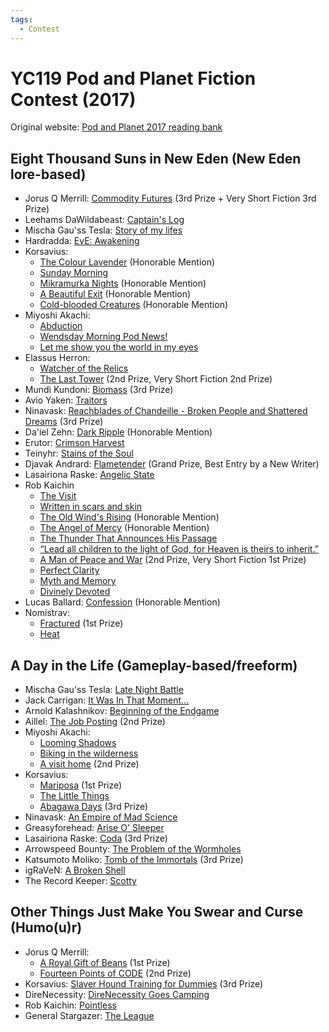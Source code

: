```yaml
---
tags:
  - Contest
---
```


# YC119 Pod and Planet Fiction Contest (2017)

Original website: [Pod and Planet 2017 reading bank](https://podandplanet.wixsite.com/podandplanet/contest-entries)

## Eight Thousand Suns in New Eden (New Eden lore-based)

- Jorus Q Merrill: [Commodity Futures](../authors/jorusqmerrill/commodityfutures.md) (3rd Prize + Very Short Fiction 3rd Prize)
- Leehams DaWildabeast: [Captain's Log](../authors/miscauthors/captainslog.md)
- Mischa Gau'ss Tesla: [Story of my lifes](../authors/mischagausstesla/storyofmylifes.md)
- Hardradda: [EvE: Awakening](../authors/miscauthors/hardradda_eveawakening.md)
- Korsavius:
    - [The Colour Lavender](../authors/korsavius/thecolourlavender.md) (Honorable Mention)
    - [Sunday Morning](../authors/korsavius/sundaymorning.md)
    - [Mikramurka Nights](../authors/korsavius/mikramurkanights.md) (Honorable Mention)
    - [A Beautiful Exit](../authors/korsavius/abeautifulexit.md) (Honorable Mention)
    - [Cold-blooded Creatures](../authors/korsavius/coldbloodedmention.md) (Honorable Mention)
- Miyoshi Akachi:
    - [Abduction](../authors/miyoshiakachi/abduction.md)
    - [Wendsday Morning Pod News!](../authors/iyoshiakachi/wednesdaymorningpodnews.md)
    - [Let me show you the world in my eyes](../authors/miyoshiakachi/letmeshowyoutheworldinmyeyes.md)
- Elassus Herron:
    - [Watcher of the Relics](../authors/robkaichin/writteninscarsandskin.md)
    - [The Last Tower](../authors/elassusherron/thelasttower.md) (2nd Prize, Very Short Fiction 2nd Prize)
- Mundi Kundoni: [Biomass](../authors/mundikundoni/biomass.md) (3rd Prize)
- Avio Yaken: [Traitors](../authors/miscauthors/traitors.md)
- Ninavask: [Reachblades of Chandeille - Broken People and Shattered Dreams](../authors/ninavask/reachbladesofchandeille_brokenpeopleandshattereddreams.md) (3rd Prize)
- Da'iel Zehn: [Dark Ripple](../authors/daielzehn/darkripple.md) (Honorable Mention)
- Erutor: [Crimson Harvest](../authors/erutor/crimsonharvest.md)
- Teinyhr: [Stains of the Soul](../authors/miscauthors/stainsofthesoul.md)
- Djavak Andrard: [Flametender](../authors/miscauthors/flametender.md) (Grand Prize, Best Entry by a New Writer)
- Lasairiona Raske: [Angelic State](../authors/lasairionaraske/angelicstate.md)
- Rob Kaichin
    - [The Visit](../authors/robkaichin/thevisit.md)
    - [Written in scars and skin](../authors/robkaichin/writteninscarsandskin.md)
    - [The Old Wind's Rising](../authors/robkaichin/theoldwindsrising.md) (Honorable Mention)
    - [The Angel of Mercy](../authors/robkaichin/theangelofmercy.md) (Honorable Mention)
    - [The Thunder That Announces His Passage](../authors/robkaichin/thethunderthatannounceshispassage.md)
    - [“Lead all children to the light of God, for Heaven is theirs to inherit.”](../authors/robkaichin/leadallchildren.md)
    - [A Man of Peace and War](../authors/robkaichin/amanofpeaceandwar.md) (2nd Prize, Very Short Fiction 1st Prize)
    - [Perfect Clarity](../authors/robkaichin/perfectclarity.md)
    - [Myth and Memory](../authors/robkaichin/mythandmemory.md)
    - [Divinely Devoted](../authors/robkaichin/divinedevotion.md)
- Lucas Ballard: [Confession](../authors/miscauthors/confession.md) (Honorable Mention)
- Nomistrav:
    - [Fractured](../authors/nomistrav.md/fractured.md) (1st Prize)
    - [Heat](../authors/nomistrav.md/heat.md)

## A Day in the Life (Gameplay-based/freeform)

- Mischa Gau'ss Tesla: [Late Night Battle](../authors/mischagausstesla/latenightbattle.md)
- Jack Carrigan: [It Was In That Moment...](../authors/miscauthors/itwasinthatmoment.md)
- Arnold Kalashnikov: [Beginning of the Endgame](../authors/miscauthors/beginningoftheendgame.md)
- Aillel: [The Job Posting](../authors/miscauthors/thejobposting.md) (2nd Prize)
- Miyoshi Akachi:
    - [Looming Shadows](../authors/miyoshiakachi/loomingshadows.md)
    - [Biking in the wilderness](../authors/miyoshiakachi/bikinginthewilderness.md)
    - [A visit home](../authors/miyoshiakachi/avisithome.md) (2nd Prize)
- Korsavius:
    - [Mariposa](../authors/korsavius/mariposa.md) (1st Prize)
    - [The Little Things](../authors/korsavius/thelittlethings.md)
    - [Abagawa Days](../authors/korsavius/abagawadays.md) (3rd Prize)
- Ninavask: [An Empire of Mad Science](../authors/ninavask/anempireofmadscience.md)
- Greasyforehead: [Arise O' Sleeper](../authors/miscauthors/ariseosleeper.md)
- Lasairiona Raske: [Coda](../authors/lasairionaraske/coda.md) (3rd Prize)
- Arrowspeed Bounty: [The Problem of the Wormholes](../authors/miscauthors/theproblemofthewormholes.md)
- Katsumoto Moliko: [Tomb of the Immortals](../authors/miscauthors/tomboftheimmortals.md) (3rd Prize)
- igRaVeN: [A Broken Shell](../authors/miscauthors/abrokenshell.md)
- The Record Keeper: [Scotty](../authors/miscauthors/scotty.md)


## Other Things Just Make You Swear and Curse (Humo(u)r)

- Jorus Q Merrill:
    - [A Royal Gift of Beans](../authors/jorusqmerrill/aroyalgiftofbeans.md) (1st Prize)
    - [Fourteen Points of CODE](../authors/jorusqmerrill/fourteenpointsofcode.md) (2nd Prize)
- Korsavius: [Slaver Hound Training for Dummies](../authors/korsavius/slaverhoundtrainingfordummies.md) (3rd Prize)
- DireNecessity: [DireNecessity Goes Camping](../authors/direnecessity/direnecessitygoescamping.md)
- Rob Kaichin: [Pointless](../authors/robkaichin/pointless.md)
- General Stargazer: [The League](../authors/miscauthors/theleague.md)

